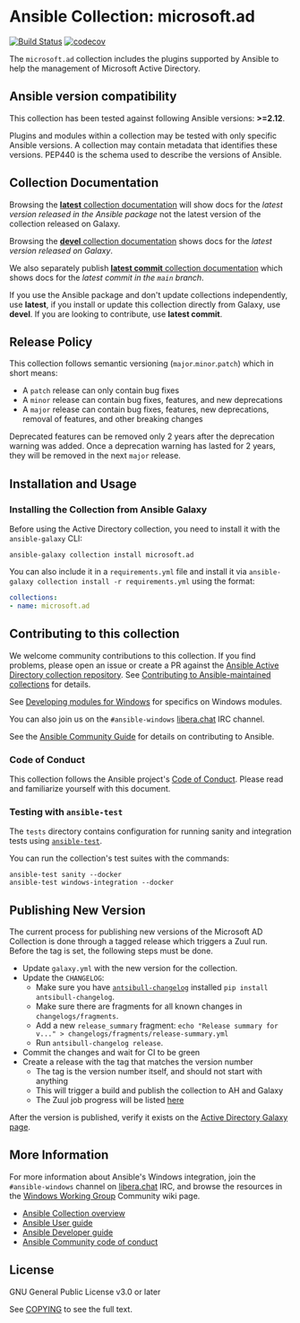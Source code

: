 # Ansible Collection: microsoft.ad

[![Build Status](https://dev.azure.com/ansible/microsoft.ad/_apis/build/status/CI?branchName=main)](https://dev.azure.com/ansible/microsoft.ad/_build/latest?definitionId=24&branchName=main)
[![codecov](https://codecov.io/gh/ansible-collections/microsoft.ad/branch/main/graph/badge.svg)](https://codecov.io/gh/ansible-collections/microsoft.ad)

The `microsoft.ad` collection includes the plugins supported by Ansible to help the management of Microsoft Active Directory.

## Ansible version compatibility

This collection has been tested against following Ansible versions: **>=2.12**.

Plugins and modules within a collection may be tested with only specific Ansible versions.
A collection may contain metadata that identifies these versions.
PEP440 is the schema used to describe the versions of Ansible.

## Collection Documentation

Browsing the [**latest** collection documentation](https://docs.ansible.com/ansible/latest/collections/microsoft/ad) will show docs for the _latest version released in the Ansible package_ not the latest version of the collection released on Galaxy.

Browsing the [**devel** collection documentation](https://docs.ansible.com/ansible/devel/collections/microsoft/ad) shows docs for the _latest version released on Galaxy_.

We also separately publish [**latest commit** collection documentation](https://ansible-collections.github.io/microsoft.ad/branch/main/) which shows docs for the _latest commit in the `main` branch_.

If you use the Ansible package and don't update collections independently, use **latest**, if you install or update this collection directly from Galaxy, use **devel**. If you are looking to contribute, use **latest commit**.

## Release Policy

This collection follows semantic versioning (`major`.`minor`.`patch`) which in short means:

* A `patch` release can only contain bug fixes
* A `minor` release can contain bug fixes, features, and new deprecations
* A `major` release can contain bug fixes, features, new deprecations, removal of features, and other breaking changes

Deprecated features can be removed only 2 years after the deprecation warning was added.
Once a deprecation warning has lasted for 2 years, they will be removed in the next `major` release.

## Installation and Usage

### Installing the Collection from Ansible Galaxy

Before using the Active Directory collection, you need to install it with the `ansible-galaxy` CLI:

    ansible-galaxy collection install microsoft.ad

You can also include it in a `requirements.yml` file and install it via `ansible-galaxy collection install -r requirements.yml` using the format:

```yaml
collections:
- name: microsoft.ad
```

## Contributing to this collection

We welcome community contributions to this collection. If you find problems, please open an issue or create a PR against the [Ansible Active Directory collection repository](https://github.com/ansible-collections/microsoft.ad). See [Contributing to Ansible-maintained collections](https://docs.ansible.com/ansible/devel/community/contributing_maintained_collections.html#contributing-maintained-collections) for details.

See [Developing modules for Windows](https://docs.ansible.com/ansible/latest/dev_guide/developing_modules_general_windows.html#developing-modules-general-windows) for specifics on Windows modules.

You can also join us on the ``#ansible-windows`` [libera.chat](https://libera.chat/) IRC channel.

See the [Ansible Community Guide](https://docs.ansible.com/ansible/latest/community/index.html) for details on contributing to Ansible.


### Code of Conduct
This collection follows the Ansible project's
[Code of Conduct](https://docs.ansible.com/ansible/devel/community/code_of_conduct.html).
Please read and familiarize yourself with this document.


### Testing with `ansible-test`

The `tests` directory contains configuration for running sanity and integration tests using [`ansible-test`](https://docs.ansible.com/ansible/latest/dev_guide/testing_integration.html).

You can run the collection's test suites with the commands:

    ansible-test sanity --docker
    ansible-test windows-integration --docker


## Publishing New Version

The current process for publishing new versions of the Microsoft AD Collection is done through a tagged release which triggers a Zuul run. Before the tag is set, the following steps must be done.

* Update `galaxy.yml` with the new version for the collection.
* Update the `CHANGELOG`:
  * Make sure you have [`antsibull-changelog`](https://pypi.org/project/antsibull-changelog/) installed `pip install antsibull-changelog`.
  * Make sure there are fragments for all known changes in `changelogs/fragments`.
  * Add a new `release_summary` fragment: `echo "Release summary for v..." > changelogs/fragments/release-summary.yml`
  * Run `antsibull-changelog release`.
* Commit the changes and wait for CI to be green
* Create a release with the tag that matches the version number
  * The tag is the version number itself, and should not start with anything
  * This will trigger a build and publish the collection to AH and Galaxy
  * The Zuul job progress will be listed [here](https://ansible.softwarefactory-project.io/zuul/builds?project=ansible-collections%2Fmicrosoft.ad&skip=0)

After the version is published, verify it exists on the [Active Directory Galaxy page](https://galaxy.ansible.com/microsoft/ad).


## More Information

For more information about Ansible's Windows integration, join the `#ansible-windows` channel on [libera.chat](https://libera.chat/) IRC, and browse the resources in the [Windows Working Group](https://github.com/ansible/community/wiki/Windows) Community wiki page.

- [Ansible Collection overview](https://github.com/ansible-collections/overview)
- [Ansible User guide](https://docs.ansible.com/ansible/latest/user_guide/index.html)
- [Ansible Developer guide](https://docs.ansible.com/ansible/latest/dev_guide/index.html)
- [Ansible Community code of conduct](https://docs.ansible.com/ansible/latest/community/code_of_conduct.html)


## License

GNU General Public License v3.0 or later

See [COPYING](COPYING) to see the full text.
